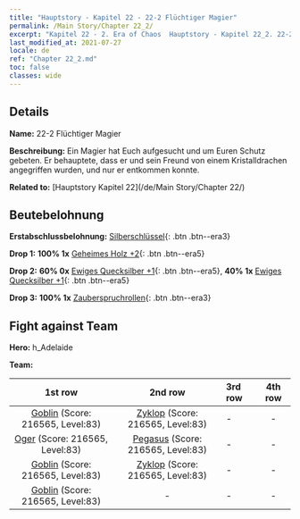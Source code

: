 ```yaml
---
title: "Hauptstory - Kapitel 22 - 22-2 Flüchtiger Magier"
permalink: /Main Story/Chapter 22_2/
excerpt: "Kapitel 22 - 2. Era of Chaos  Hauptstory - Kapitel 22_2. 22-2 Flüchtiger Magier"
last_modified_at: 2021-07-27
locale: de
ref: "Chapter 22_2.md"
toc: false
classes: wide
---
```


## Details

 **Name:** 22-2 Flüchtiger Magier

 **Beschreibung:** Ein Magier hat Euch aufgesucht und um Euren Schutz gebeten. Er behauptete, dass er und sein Freund von einem Kristalldrachen angegriffen wurden, und nur er entkommen konnte.

 **Related to:** [Hauptstory Kapitel 22](/de/Main Story/Chapter 22/)

## Beutebelohnung

 **Erstabschlussbelohnung:** [Silberschlüssel](/ItemsDE/con_693/){: .btn .btn--era3}

 **Drop 1:** **100% 1x** [Geheimes Holz +2](/ItemsDE/mat_76/){: .btn .btn--era5}

 **Drop 2:** **60% 0x** [Ewiges Quecksilber +1](/ItemsDE/mat_70/){: .btn .btn--era5}, **40% 1x** [Ewiges Quecksilber +1](/ItemsDE/mat_70/){: .btn .btn--era5}

 **Drop 3:** **100% 1x** [Zauberspruchrollen](/ItemsDE/con_694/){: .btn .btn--era3}


## Fight against Team
 **Hero:** h_Adelaide

 **Team:**


  | 1st row | 2nd row | 3rd row | 4th row |
  |:----:|:----:|:----|:----:|
  | [Goblin](/de/units/Goblin/) (Score: 216565, Level:83)  | [Zyklop](/de/units/Cyclops/) (Score: 216565, Level:83)  | - | - |
  | [Oger](/de/units/Ogre/) (Score: 216565, Level:83)  | [Pegasus](/de/units/Pegasus/) (Score: 216565, Level:83)  | - | - |
  | [Goblin](/de/units/Goblin/) (Score: 216565, Level:83)  | [Zyklop](/de/units/Cyclops/) (Score: 216565, Level:83)  | - | - |
  | [Goblin](/de/units/Goblin/) (Score: 216565, Level:83)  | - | - | - |


